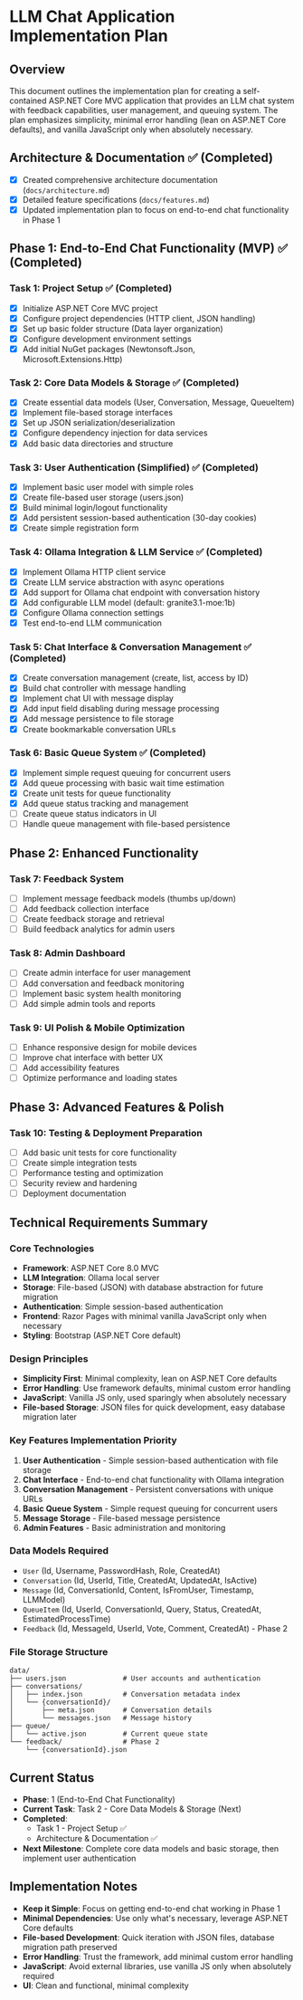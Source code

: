 # LLM Chat Application Implementation Plan

## Overview
This document outlines the implementation plan for creating a self-contained ASP.NET Core MVC application that provides an LLM chat system with feedback capabilities, user management, and queuing system. The plan emphasizes simplicity, minimal error handling (lean on ASP.NET Core defaults), and vanilla JavaScript only when absolutely necessary.

## Architecture & Documentation ✅ (Completed)
- [x] Created comprehensive architecture documentation (`docs/architecture.md`)
- [x] Detailed feature specifications (`docs/features.md`)
- [x] Updated implementation plan to focus on end-to-end chat functionality in Phase 1

## Phase 1: End-to-End Chat Functionality (MVP) ✅ (Completed)

### Task 1: Project Setup ✅ (Completed)
- [x] Initialize ASP.NET Core MVC project
- [x] Configure project dependencies (HTTP client, JSON handling)
- [x] Set up basic folder structure (Data layer organization)
- [x] Configure development environment settings
- [x] Add initial NuGet packages (Newtonsoft.Json, Microsoft.Extensions.Http)

### Task 2: Core Data Models & Storage ✅ (Completed)
- [x] Create essential data models (User, Conversation, Message, QueueItem)
- [x] Implement file-based storage interfaces
- [x] Set up JSON serialization/deserialization
- [x] Configure dependency injection for data services
- [x] Add basic data directories and structure

### Task 3: User Authentication (Simplified) ✅ (Completed)
- [x] Implement basic user model with simple roles
- [x] Create file-based user storage (users.json)
- [x] Build minimal login/logout functionality
- [x] Add persistent session-based authentication (30-day cookies)
- [x] Create simple registration form

### Task 4: Ollama Integration & LLM Service ✅ (Completed)
- [x] Implement Ollama HTTP client service
- [x] Create LLM service abstraction with async operations
- [x] Add support for Ollama chat endpoint with conversation history
- [x] Add configurable LLM model (default: granite3.1-moe:1b)
- [x] Configure Ollama connection settings
- [x] Test end-to-end LLM communication

### Task 5: Chat Interface & Conversation Management ✅ (Completed)
- [x] Create conversation management (create, list, access by ID)
- [x] Build chat controller with message handling
- [x] Implement chat UI with message display
- [x] Add input field disabling during message processing
- [x] Add message persistence to file storage
- [x] Create bookmarkable conversation URLs

### Task 6: Basic Queue System ✅ (Completed)
- [x] Implement simple request queuing for concurrent users
- [x] Add queue processing with basic wait time estimation
- [x] Create unit tests for queue functionality
- [x] Add queue status tracking and management
- [ ] Create queue status indicators in UI
- [ ] Handle queue management with file-based persistence

## Phase 2: Enhanced Functionality

### Task 7: Feedback System
- [ ] Implement message feedback models (thumbs up/down)
- [ ] Add feedback collection interface
- [ ] Create feedback storage and retrieval
- [ ] Build feedback analytics for admin users

### Task 8: Admin Dashboard
- [ ] Create admin interface for user management
- [ ] Add conversation and feedback monitoring
- [ ] Implement basic system health monitoring
- [ ] Add simple admin tools and reports

### Task 9: UI Polish & Mobile Optimization
- [ ] Enhance responsive design for mobile devices
- [ ] Improve chat interface with better UX
- [ ] Add accessibility features
- [ ] Optimize performance and loading states

## Phase 3: Advanced Features & Polish

### Task 10: Testing & Deployment Preparation
- [ ] Add basic unit tests for core functionality
- [ ] Create simple integration tests
- [ ] Performance testing and optimization
- [ ] Security review and hardening
- [ ] Deployment documentation

## Technical Requirements Summary

### Core Technologies
- **Framework**: ASP.NET Core 8.0 MVC
- **LLM Integration**: Ollama local server
- **Storage**: File-based (JSON) with database abstraction for future migration
- **Authentication**: Simple session-based authentication
- **Frontend**: Razor Pages with minimal vanilla JavaScript only when necessary
- **Styling**: Bootstrap (ASP.NET Core default)

### Design Principles
- **Simplicity First**: Minimal complexity, lean on ASP.NET Core defaults
- **Error Handling**: Use framework defaults, minimal custom error handling
- **JavaScript**: Vanilla JS only, used sparingly when absolutely necessary
- **File-based Storage**: JSON files for quick development, easy database migration later

### Key Features Implementation Priority
1. **User Authentication** - Simple session-based authentication with file storage
2. **Chat Interface** - End-to-end chat functionality with Ollama integration
3. **Conversation Management** - Persistent conversations with unique URLs
4. **Basic Queue System** - Simple request queuing for concurrent users
5. **Message Storage** - File-based message persistence
6. **Admin Features** - Basic administration and monitoring

### Data Models Required
- `User` (Id, Username, PasswordHash, Role, CreatedAt)
- `Conversation` (Id, UserId, Title, CreatedAt, UpdatedAt, IsActive)
- `Message` (Id, ConversationId, Content, IsFromUser, Timestamp, LLMModel)
- `QueueItem` (Id, UserId, ConversationId, Query, Status, CreatedAt, EstimatedProcessTime)
- `Feedback` (Id, MessageId, UserId, Vote, Comment, CreatedAt) - Phase 2

### File Storage Structure
```
data/
├── users.json              # User accounts and authentication
├── conversations/
│   ├── index.json          # Conversation metadata index
│   └── {conversationId}/
│       ├── meta.json       # Conversation details
│       └── messages.json   # Message history
├── queue/
│   └── active.json         # Current queue state
└── feedback/               # Phase 2
    └── {conversationId}.json
```

## Current Status
- **Phase**: 1 (End-to-End Chat Functionality)
- **Current Task**: Task 2 - Core Data Models & Storage (Next)
- **Completed**: 
  - Task 1 - Project Setup ✅
  - Architecture & Documentation ✅
- **Next Milestone**: Complete core data models and basic storage, then implement user authentication

## Implementation Notes
- **Keep it Simple**: Focus on getting end-to-end chat working in Phase 1
- **Minimal Dependencies**: Use only what's necessary, leverage ASP.NET Core defaults
- **File-based Development**: Quick iteration with JSON files, database migration path preserved
- **Error Handling**: Trust the framework, add minimal custom error handling
- **JavaScript**: Avoid external libraries, use vanilla JS only when absolutely required
- **UI**: Clean and functional, minimal complexity